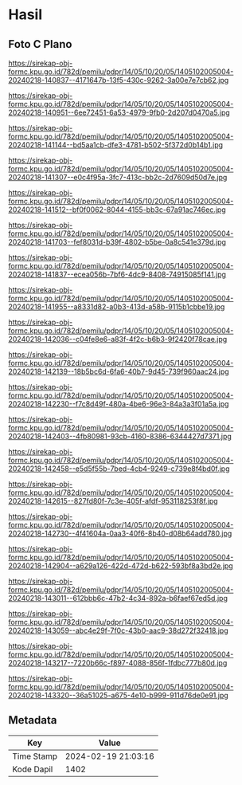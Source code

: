 # Hasil

## Foto C Plano

https://sirekap-obj-formc.kpu.go.id/782d/pemilu/pdpr/14/05/10/20/05/1405102005004-20240218-140837--4171647b-13f5-430c-9262-3a00e7e7cb62.jpg

https://sirekap-obj-formc.kpu.go.id/782d/pemilu/pdpr/14/05/10/20/05/1405102005004-20240218-140951--6ee72451-6a53-4979-9fb0-2d207d0470a5.jpg

https://sirekap-obj-formc.kpu.go.id/782d/pemilu/pdpr/14/05/10/20/05/1405102005004-20240218-141144--bd5aa1cb-dfe3-4781-b502-5f372d0b14b1.jpg

https://sirekap-obj-formc.kpu.go.id/782d/pemilu/pdpr/14/05/10/20/05/1405102005004-20240218-141307--e0c4f95a-3fc7-413c-bb2c-2d7609d50d7e.jpg

https://sirekap-obj-formc.kpu.go.id/782d/pemilu/pdpr/14/05/10/20/05/1405102005004-20240218-141512--bf0f0062-8044-4155-bb3c-67a91ac746ec.jpg

https://sirekap-obj-formc.kpu.go.id/782d/pemilu/pdpr/14/05/10/20/05/1405102005004-20240218-141703--fef8031d-b39f-4802-b5be-0a8c541e379d.jpg

https://sirekap-obj-formc.kpu.go.id/782d/pemilu/pdpr/14/05/10/20/05/1405102005004-20240218-141837--ecea056b-7bf6-4dc9-8408-74915085f141.jpg

https://sirekap-obj-formc.kpu.go.id/782d/pemilu/pdpr/14/05/10/20/05/1405102005004-20240218-141955--a8331d82-a0b3-413d-a58b-9115b1cbbe19.jpg

https://sirekap-obj-formc.kpu.go.id/782d/pemilu/pdpr/14/05/10/20/05/1405102005004-20240218-142036--c04fe8e6-a83f-4f2c-b6b3-9f2420f78cae.jpg

https://sirekap-obj-formc.kpu.go.id/782d/pemilu/pdpr/14/05/10/20/05/1405102005004-20240218-142139--18b5bc6d-6fa6-40b7-9d45-739f960aac24.jpg

https://sirekap-obj-formc.kpu.go.id/782d/pemilu/pdpr/14/05/10/20/05/1405102005004-20240218-142230--f7c8d49f-480a-4be6-96e3-84a3a3f01a5a.jpg

https://sirekap-obj-formc.kpu.go.id/782d/pemilu/pdpr/14/05/10/20/05/1405102005004-20240218-142403--4fb80981-93cb-4160-8386-6344427d7371.jpg

https://sirekap-obj-formc.kpu.go.id/782d/pemilu/pdpr/14/05/10/20/05/1405102005004-20240218-142458--e5d5f55b-7bed-4cb4-9249-c739e8f4bd0f.jpg

https://sirekap-obj-formc.kpu.go.id/782d/pemilu/pdpr/14/05/10/20/05/1405102005004-20240218-142615--827fd80f-7c3e-405f-afdf-953118253f8f.jpg

https://sirekap-obj-formc.kpu.go.id/782d/pemilu/pdpr/14/05/10/20/05/1405102005004-20240218-142730--4f41604a-0aa3-40f6-8b40-d08b64add780.jpg

https://sirekap-obj-formc.kpu.go.id/782d/pemilu/pdpr/14/05/10/20/05/1405102005004-20240218-142904--a629a126-422d-472d-b622-593bf8a3bd2e.jpg

https://sirekap-obj-formc.kpu.go.id/782d/pemilu/pdpr/14/05/10/20/05/1405102005004-20240218-143011--612bbb6c-47b2-4c34-892a-b6faef67ed5d.jpg

https://sirekap-obj-formc.kpu.go.id/782d/pemilu/pdpr/14/05/10/20/05/1405102005004-20240218-143059--abc4e29f-7f0c-43b0-aac9-38d272f32418.jpg

https://sirekap-obj-formc.kpu.go.id/782d/pemilu/pdpr/14/05/10/20/05/1405102005004-20240218-143217--7220b66c-f897-4088-856f-1fdbc777b80d.jpg

https://sirekap-obj-formc.kpu.go.id/782d/pemilu/pdpr/14/05/10/20/05/1405102005004-20240218-143320--36a51025-a675-4e10-b999-911d76de0e91.jpg


## Metadata

| Key        | Value               |
| ---------- | ------------------- |
| Time Stamp | 2024-02-19 21:03:16 |
| Kode Dapil | 1402                |



